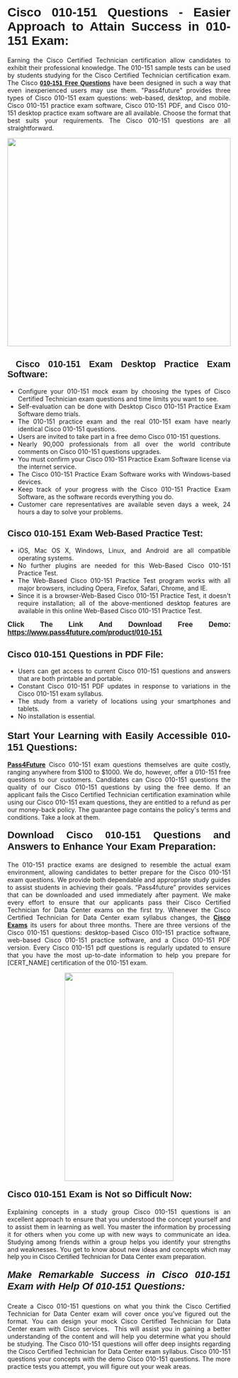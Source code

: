 <h1 style="text-align: justify;"><span style="font-family:Tahoma,Geneva,sans-serif;"><strong>Cisco 010-151 Questions - Easier Approach to Attain Success in 010-151 Exam:</strong></span></h1>

<p style="text-align: justify;">Earning the Cisco Certified Technician certification allow candidates to exhibit their professional knowledge. The 010-151 sample tests can be used by students studying for the Cisco Certified Technician certification exam. The Cisco <a href="https://www.pass4future.com/questions/cisco/010-151" target="_blank"><span style="font-family:Tahoma,Geneva,sans-serif;"><strong>010-151 Free Questions</strong></span></a> have been designed in such a way that even inexperienced users may use them. "Pass4future" provides three types of Cisco 010-151 exam questions: web-based, desktop, and mobile. Cisco 010-151 practice exam software, Cisco 010-151 PDF, and Cisco 010-151 desktop practice exam software are all available. Choose the format that best suits your requirements. The Cisco 010-151 questions are all straightforward.</p>

<p style="text-align: justify;"><a href="https://www.pass4future.com/product/010-151" target="_blank"><img alt="" src="https://lh3.googleusercontent.com/pw/AM-JKLU5_aushiRQbaoUdVonD_1om6esFnUm_j21jdeI1V3aesz_ETcO2Y8QVj0ZamD1vJ__MzXKNoh3XzzrDTXgudBuMwEatvdphNwcixeZDIncATvFdVanIchOfqVuIJHbWkG03KYMH2pwXnb7WaAnvI3g=w1366-h490-no?authuser=0" style="width: 100%; height: 470px;" /></a></p>

<h2 style="text-align: justify;"><strong><span style="font-family:Tahoma,Geneva,sans-serif;"><span style="font-size:20px;"> Cisco 010-151 Exam Desktop Practice Exam Software:</span></span></strong></h2>

<ul>
	<li style="text-align: justify;">Configure your 010-151 mock exam by choosing the types of Cisco Certified Technician exam questions and time limits you want to see.</li>
	<li style="text-align: justify;">Self-evaluation can be done with Desktop Cisco 010-151 Practice Exam Software demo trials.</li>
	<li style="text-align: justify;">The 010-151 practice exam and the real 010-151 exam have nearly identical Cisco 010-151 questions.</li>
	<li style="text-align: justify;">Users are invited to take part in a free demo Cisco 010-151 questions.</li>
	<li style="text-align: justify;">Nearly 90,000 professionals from all over the world contribute comments on Cisco 010-151 questions upgrades.</li>
	<li style="text-align: justify;">You must confirm your Cisco 010-151 Practice Exam Software license via the internet service.</li>
	<li style="text-align: justify;">The Cisco 010-151 Practice Exam Software works with Windows-based devices.</li>
	<li style="text-align: justify;">Keep track of your progress with the Cisco 010-151 Practice Exam Software, as the software records everything you do.</li>
	<li style="text-align: justify;">Customer care representatives are available seven days a week, 24 hours a day to solve your problems.</li>
</ul>

<h2 style="text-align: justify;"><span style="font-family:Tahoma,Geneva,sans-serif;"><strong><span style="font-size:20px;">Cisco 010-151 Exam Web-Based Practice Test:</span></strong></span></h2>

<ul>
	<li style="text-align: justify;">iOS, Mac OS X, Windows, Linux, and Android are all compatible operating systems.</li>
	<li style="text-align: justify;">No further plugins are needed for this Web-Based Cisco 010-151 Practice Test.</li>
	<li style="text-align: justify;">The Web-Based Cisco 010-151 Practice Test program works with all major browsers, including Opera, Firefox, Safari, Chrome, and IE.</li>
	<li style="text-align: justify;">Since it is a browser-Web-Based Cisco 010-151 Practice Test, it doesn't require installation; all of the above-mentioned desktop features are available in this online Web-Based Cisco 010-151 Practice Test.</li>
</ul>

<p style="text-align: justify;"><span style="font-family:Tahoma,Geneva,sans-serif;"><span style="font-size:16px;"><strong>Click The Link And Download Free Demo:</strong></span></span> <a href="https://www.pass4future.com/product/010-151" target="_blank"><span style="font-family:Tahoma,Geneva,sans-serif;"><span style="font-size:16px;"><strong>https://www.pass4future.com/product/010-151</strong></span></span></a></p>

<h2 style="text-align: justify;"><strong><span style="font-family:Tahoma,Geneva,sans-serif;"><span style="font-size:20px;">Cisco 010-151 Questions in PDF File:</span></span></strong></h2>

<ul>
	<li style="text-align: justify;">Users can get access to current Cisco 010-151 questions and answers that are both printable and portable.</li>
	<li style="text-align: justify;">Constant Cisco 010-151 PDF updates in response to variations in the Cisco 010-151 exam syllabus.</li>
	<li style="text-align: justify;">The study from a variety of locations using your smartphones and tablets.</li>
	<li style="text-align: justify;">No installation is essential.</li>
</ul>

<h3 style="text-align: justify;"><span style="font-family:Tahoma,Geneva,sans-serif;"><strong><span style="font-size:22px;">Start Your Learning with Easily Accessible 010-151 Questions:</span></strong></span></h3>

<p style="text-align: justify;"><strong><a href="https://www.pass4future.com/" target="_blank">Pass4Future</a></strong> Cisco 010-151 exam questions themselves are quite costly, ranging anywhere from $100 to $1000. We do, however, offer a 010-151 free questions to our customers. Candidates can Cisco 010-151 questions the quality of our Cisco 010-151 questions by using the free demo. If an applicant fails the Cisco Certified Technician certification examination while using our Cisco 010-151 exam questions, they are entitled to a refund as per our money-back policy. The guarantee page contains the policy's terms and conditions. Take a look at them.</p>

<h4 style="text-align: justify;"><strong><span style="font-family:Tahoma,Geneva,sans-serif;"><span style="font-size:22px;">Download Cisco 010-151 Questions and Answers to Enhance Your Exam Preparation:</span></span></strong></h4>

<p style="text-align: justify;">The 010-151 practice exams are designed to resemble the actual exam environment, allowing candidates to better prepare for the Cisco 010-151 exam questions. We provide both dependable and appropriate study guides to assist students in achieving their goals. “Pass4future” provides services that can be downloaded and used immediately after payment. We make every effort to ensure that our applicants pass their Cisco Certified Technician for Data Center exams on the first try. Whenever the Cisco Certified Technician for Data Center exam syllabus changes, the <strong><a href="https://www.pass4future.com/cisco" target="_blank">Cisco Exams</a></strong> its users for about three months. There are three versions of the Cisco 010-151 questions: desktop-based Cisco 010-151 practice software, web-based Cisco 010-151 practice software, and a Cisco 010-151 PDF version. Every Cisco 010-151 pdf questions is regularly updated to ensure that you have the most up-to-date information to help you prepare for [CERT_NAME] certification of the 010-151 exam.</p>

<p style="text-align: center;"><a href="https://www.pass4future.com/product/010-151" target="_blank"><img alt="" src="https://lh3.googleusercontent.com/pw/AM-JKLV3yUm3jiqqIo1xIsj1VJ_UeysYexQY-pRYO0rIFl3vg11QZioN-gzffpw2AfKqFynWuvoXOreWrWS0swpr4xmOSWfwII2jvatteuqrfxiWGFBSHPiZUCoi33jqeymK5dmu-0enyX6tayRCAMHw05jv=s617-no?authuser=0" style="width: 70%; height: 470px;" /></a></p>

<h4 style="text-align: justify;"><strong><span style="font-family:Tahoma,Geneva,sans-serif;"><span style="font-size:20px;">Cisco 010-151 Exam is Not so Difficult Now:</span></span></strong></h4>

<p style="text-align: justify;">Explaining concepts in a study group Cisco 010-151 questions is an excellent approach to ensure that you understood the concept yourself and to assist them in learning as well. You master the information by processing it for others when you come up with new ways to communicate an idea. Studying among friends within a group helps you identify your strengths and weaknesses. You get to know about new ideas and concepts <span style="font-family:Tahoma,Geneva,sans-serif;">which may help you in Cisco Certified Technician for Data Center exam preparation.</span></p>

<h5 style="text-align: justify;"><span style="font-family:Tahoma,Geneva,sans-serif;"><span style="font-size:22px;"><strong>Make Remarkable Success in Cisco 010-151 Exam with Help Of 010-151 Questions:</strong></span></span></h5>

<p style="text-align: justify;">Create a Cisco 010-151 questions on what you think the Cisco Certified Technician for Data Center exam will cover once you've figured out the format. You can design your mock Cisco Certified Technician for Data Center exam with Cisco services.  This will assist you in gaining a better understanding of the content and will help you determine what you should be studying. The Cisco 010-151 questions will offer deep insights regarding the Cisco Certified Technician for Data Center exam syllabus. Cisco 010-151 questions your concepts with the demo Cisco 010-151 questions. The more practice tests you attempt, you will figure out your weak areas.</p>
